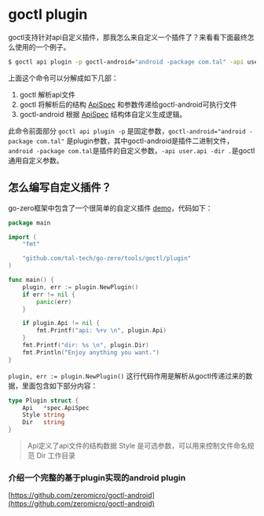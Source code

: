 # goctl plugin

goctl支持针对api自定义插件，那我怎么来自定义一个插件了？来看看下面最终怎么使用的一个例子。


```bash
$ goctl api plugin -p goctl-android="android -package com.tal" -api user.api -dir .
```
上面这个命令可以分解成如下几部：

1. goctl 解析api文件
1. goctl 将解析后的结构 [ApiSpec](https://github.com/tal-tech/go-zero/blob/16bfb1b7be2db014348b6be9a0e0abe0f765cd38/tools/goctl/api/spec/spec.go) 和参数传递给goctl-android可执行文件
1. goctl-android 根据 [ApiSpec](https://github.com/tal-tech/go-zero/blob/16bfb1b7be2db014348b6be9a0e0abe0f765cd38/tools/goctl/api/spec/spec.go) 结构体自定义生成逻辑。



此命令前面部分 `goctl api plugin -p` 是固定参数，`goctl-android="android -package com.tal"` 是plugin参数，其中goctl-android是插件二进制文件，`android -package com.tal`是插件的自定义参数，`-api user.api -dir .`是goctl通用自定义参数。
## 怎么编写自定义插件？


go-zero框架中包含了一个很简单的自定义插件 [demo](https://github.com/tal-tech/go-zero/blob/master/tools/goctl/plugin/demo/goctlplugin.go)，代码如下：
```go
package main

import (
	"fmt"

	"github.com/tal-tech/go-zero/tools/goctl/plugin"
)

func main() {
	plugin, err := plugin.NewPlugin()
	if err != nil {
		panic(err)
	}

	if plugin.Api != nil {
		fmt.Printf("api: %+v \n", plugin.Api)
	}
	fmt.Printf("dir: %s \n", plugin.Dir)
	fmt.Println("Enjoy anything you want.")
}

```


`plugin, err := plugin.NewPlugin()` 这行代码作用是解析从goctl传递过来的数据，里面包含如下部分内容：
```go
type Plugin struct {
	Api   *spec.ApiSpec
	Style string
	Dir   string
}
```
> Api定义了api文件的结构数据
> Style 是可选参数，可以用来控制文件命名规范
> Dir 工作目录



### 介绍一个完整的基于plugin实现的android plugin


[https://github.com/zeromicro/goctl-android](https://github.com/zeromicro/goctl-android)


<Vssue title="goctlplugin" />
